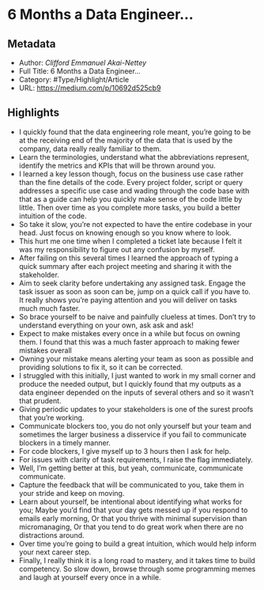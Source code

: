 # 6 Months a Data Engineer…

## Metadata

* Author: *Clifford Emmanuel Akai-Nettey*
* Full Title: 6 Months a Data Engineer…
* Category: #Type/Highlight/Article
* URL: https://medium.com/p/10692d525cb9

## Highlights

* I quickly found that the data engineering role meant, you’re going to be at the receiving end of the majority of the data that is used by the company, data really really familiar to them.
* Learn the terminologies, understand what the abbreviations represent, identify the metrics and KPIs that will be thrown around you.
* I learned a key lesson though, focus on the business use case rather than the fine details of the code. Every project folder, script or query addresses a specific use case and wading through the code base with that as a guide can help you quickly make sense of the code little by little. Then over time as you complete more tasks, you build a better intuition of the code.
* So take it slow, you’re not expected to have the entire codebase in your head. Just focus on knowing enough so you know where to look.
* This hurt me one time when I completed a ticket late because I felt it was my responsibility to figure out any confusion by myself.
* After failing on this several times I learned the approach of typing a quick summary after each project meeting and sharing it with the stakeholder.
* Aim to seek clarity before undertaking any assigned task. Engage the task issuer as soon as soon can be, jump on a quick call if you have to. It really shows you’re paying attention and you will deliver on tasks much much faster.
* So brace yourself to be naive and painfully clueless at times. Don’t try to understand everything on your own, ask ask and ask!
* Expect to make mistakes every once in a while but focus on owning them. I found that this was a much faster approach to making fewer mistakes overall
* Owning your mistake means alerting your team as soon as possible and providing solutions to fix it, so it can be corrected.
* I struggled with this initially, I just wanted to work in my small corner and produce the needed output, but I quickly found that my outputs as a data engineer depended on the inputs of several others and so it wasn’t that prudent.
* Giving periodic updates to your stakeholders is one of the surest proofs that you’re working.
* Communicate blockers too, you do not only yourself but your team and sometimes the larger business a disservice if you fail to communicate blockers in a timely manner.
* For code blockers, I give myself up to 3 hours then I ask for help.
* For issues with clarity of task requirements, I raise the flag immediately.
* Well, I’m getting better at this, but yeah, communicate, communicate communicate.
* Capture the feedback that will be communicated to you, take them in your stride and keep on moving.
* Learn about yourself, be intentional about identifying what works for you; Maybe you’d find that your day gets messed up if you respond to emails early morning, Or that you thrive with minimal supervision than micromanaging, Or that you tend to do great work when there are no distractions around.
* Over time you’re going to build a great intuition, which would help inform your next career step.
* Finally, I really think it is a long road to mastery, and it takes time to build competency. So slow down, browse through some programming memes and laugh at yourself every once in a while.
